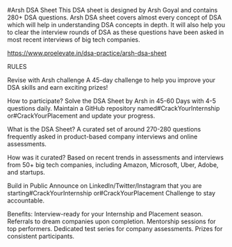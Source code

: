 #Arsh DSA Sheet
This DSA sheet is designed by Arsh Goyal and contains 280+ DSA questions. Arsh DSA sheet covers almost every concept of DSA which will help in understanding DSA concepts in depth. It will also help you to clear the interview rounds of DSA as these questions have been asked in most recent interviews of big tech companies.

https://www.proelevate.in/dsa-practice/arsh-dsa-sheet

RULES

Revise with Arsh challenge
A 45-day challenge to help you improve your DSA skills and earn exciting prizes!

How to participate?
Solve the DSA Sheet by Arsh in 45-60 Days with 4-5 questions daily. Maintain a GitHub repository named#CrackYourInternship or#CrackYourPlacement and update your progress.

What is the DSA Sheet?
A curated set of around 270-280 questions frequently asked in product-based company interviews and online assessments.

How was it curated?
Based on recent trends in assessments and interviews from 50+ big tech companies, including Amazon, Microsoft, Uber, Adobe, and startups.

Build in Public
Announce on LinkedIn/Twitter/Instagram that you are starting#CrackYourInternship or#CrackYourPlacement Challenge to stay accountable.

Benefits:
Interview-ready for your Internship and Placement season.
Referrals to dream companies upon completion.
Mentorship sessions for top performers.
Dedicated test series for company assessments.
Prizes for consistent participants.
